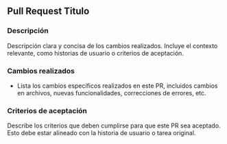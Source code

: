 ## Pull Request Titulo

[Modulo/RFXX/TaskID]: Detalle

### Descripción

Descripción clara y concisa de los cambios realizados. Incluye el contexto relevante, como historias de usuario o criterios de aceptación.

### Cambios realizados

- Lista los cambios específicos realizados en este PR, incluidos cambios en archivos, nuevas funcionalidades, correcciones de errores, etc.

### Criterios de aceptación

Describe los criterios que deben cumplirse para que este PR sea aceptado. Esto debe estar alineado con la historia de usuario o tarea original.
